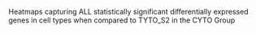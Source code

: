 Heatmaps capturing ALL statistically significant differentially expressed genes in cell types when compared to TYTO_S2 in the CYTO Group
